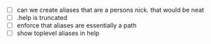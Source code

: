 - [ ] can we create aliases that are a persons nick. that would be neat
- [ ] .help is truncated
- [ ] enforce that aliases are essentially a path
- [ ] show toplevel aliases in help
